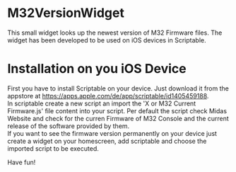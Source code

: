 M32VersionWidget
================
This small widget looks up the newest version of M32 Firmware files. The widget has been developed to be used on iOS devices in Scriptable.  

Installation on you iOS Device
====================
First you have to install Scriptable on your device. Just download it from the appstore at <https://apps.apple.com/de/app/scriptable/id1405459188>.  
In scriptable create a new script an import the 'X or M32 Current Firmware.js' file content into your script. Per default the script check Midas Website and check for the curren Firmware of M32 Console and the current release of the software provided by them.  
If you want to see the firmware version permanently on your device just create a widget on your homescreen, add scriptable and choose the imported script to be executed.  

Have fun!

